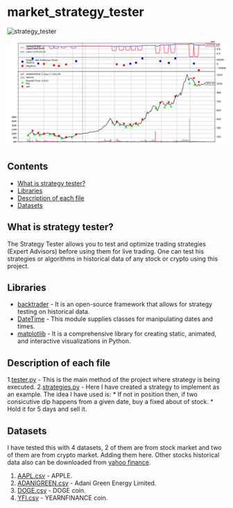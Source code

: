 <!--Head-->
# market_strategy_tester

![strategy_tester](https://img.shields.io/badge/strategy-tester-brightgreen)


 ![market_strategy_tester logo](logo.png)


## Contents

* [What is strategy tester?](#What-is-strategy-tester-?)
* [Libraries](#Libraries)
* [Description of each file](#Description-of-each-file)
* [Datasets](#Datasets)

## What is strategy tester?

The Strategy Tester allows you to test and optimize trading strategies (Expert Advisors) before using them for live trading. One can test his strategies or algorithms in historical data of any stock or crypto using this project.


## Libraries

+ [backtrader](https://www.backtrader.com) - It is an open-source framework that allows for strategy testing on historical data.
+ [DateTime](https://pypi.org/project/DateTime) - This module supplies classes for manipulating dates and times.
+ [matplotlib](https://pypi.org/project/matplotlib/) - It is a comprehensive library for creating static, animated, and interactive visualizations in Python.


<!-- Description -->
## Description of each file

1.[tester.py](https://github.com/ArunavD/market_strategy_tester/blob/master/tester.py) - This is the main method of the project where strategy is being executed.
2.[strategies.py](https://github.com/ArunavD/market_strategy_tester/blob/master/strategies.py) - Here I have created a strategy to implement as an example. The idea I have used is:
        * If not in position then, if two consicutive dip happens from a given date, buy a fixed about of stock.
        * Hold it for 5 days and sell it.


## Datasets

I have tested this with 4 datasets, 2 of them are from stock market and two of them are from crypto market. Adding them here. Other stocks historical data also can be downloaded from [yahoo finance](https://in.finance.yahoo.com/).

1. [AAPL.csv](https://github.com/ArunavD/market_strategy_tester/blob/master/AAPL.csv) - APPLE.
2. [ADANIGREEN.csv](https://github.com/ArunavD/market_strategy_tester/blob/master/ADANIGREEN.csv) - Adani Green Energy Limited.
3. [DOGE.csv](https://github.com/ArunavD/market_strategy_tester/blob/master/DOGE.csv) - DOGE coin.
4. [YFI.csv](https://github.com/ArunavD/market_strategy_tester/blob/master/YFI.csv) - YEARNFINANCE coin.